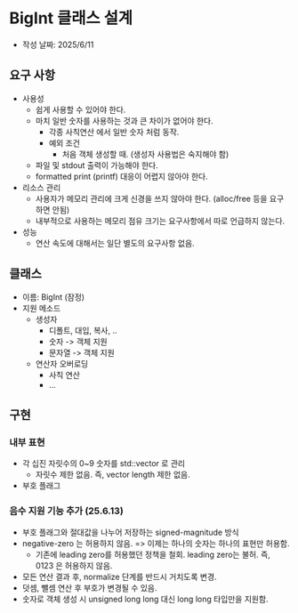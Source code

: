 # BigInt 클래스 설계

- 작성 날짜: 2025/6/11


## 요구 사항
- 사용성
  - 쉽게 사용할 수 있어야 한다.
  - 마치 일반 숫자를 사용하는 것과 큰 차이가 없어야 한다.
    - 각종 사칙연산 에서 일반 숫자 처럼 동작.
    - 예외 조건
      - 처음 객체 생성할 때. (생성자 사용법은 숙지해야 함)
  - 파일 및 stdout 출력이 가능해야 한다.
  - formatted print (printf) 대응이 어렵지 않아야 한다.
- 리소스 관리
  - 사용자가 메모리 관리에 크게 신경을 쓰지 않아야 한다. (alloc/free 등을 요구하면 안됨)
  - 내부적으로 사용하는 메모리 점유 크기는 요구사항에서 따로 언급하지 않는다.
- 성능
  - 연산 속도에 대해서는 일단 별도의 요구사항 없음.

## 클래스
- 이름: BigInt (잠정)
- 지원 메소드
  - 생성자
    - 디폴트, 대입, 복사, ..
    - 숫자 -> 객체 지원
    - 문자열 -> 객체 지원
  - 연산자 오버로딩
    - 사칙 연산
    - ...

## 구현

### 내부 표현

- 각 십진 자릿수의 0~9 숫자를 std::vector 로 관리
  - 자릿수 제한 없음. 즉, vector length 제한 없음.
- 부호 플래그


### 음수 지원 기능 추가 (25.6.13)
- 부호 플래그와 절대값을 나누어 저장하는 signed-magnitude 방식
- negative-zero 는 허용하지 않음. => 이제는 하나의 숫자는 하나의 표현만 허용함.
  - 기존에 leading zero를 허용했던 정책을 철회. leading zero는 불허. 즉, 0123 은 허용하지 않음.
- 모든 연산 결과 후, normalize 단계를 반드시 거치도록 변경.
- 덧셈, 뺄셈 연산 후 부호가 변경될 수 있음.
- 숫자로 객체 생성 시 unsigned long long 대신 long long 타입만을 지원함.